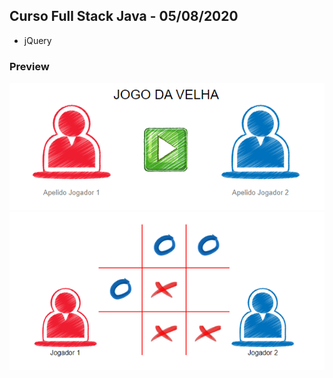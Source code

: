 ## Curso Full Stack Java - 05/08/2020
* jQuery

### Preview
![Imagem](https://github.com/4L1C3-R4BB1T/santander-coders/raw/master/_assets/aula10-velha-1.png)
![Imagem](https://github.com/4L1C3-R4BB1T/santander-coders/raw/master/_assets/aula10-velha-2.png)
